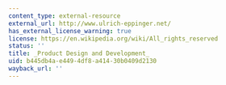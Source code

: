 ```yaml
---
content_type: external-resource
external_url: http://www.ulrich-eppinger.net/
has_external_license_warning: true
license: https://en.wikipedia.org/wiki/All_rights_reserved
status: ''
title: _Product Design and Development_
uid: b445db4a-e449-4df8-a414-30b0409d2130
wayback_url: ''
---
```

